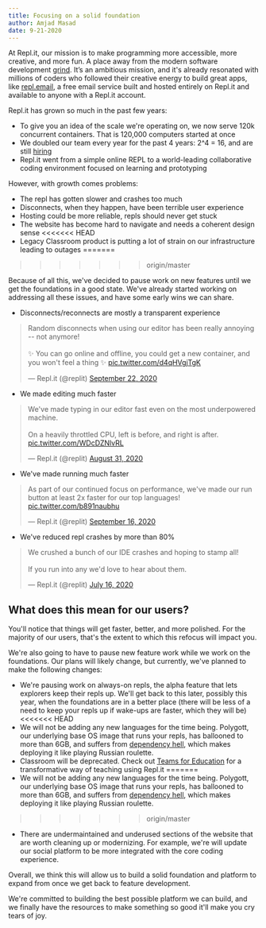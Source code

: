 ```yaml
---
title: Focusing on a solid foundation
author: Amjad Masad
date: 9-21-2020
---
```


At Repl.it, our mission is to make programming more accessible, more creative, and more fun. A place away from the modern software development [grind](https://amasad.me/replit_ide). It’s an ambitious mission, and it's already resonated with millions of coders who followed their creative energy to build great apps, like [repl.email](https://repl.email), a free email service built and hosted entirely on Repl.it and available to anyone with a Repl.it account.

Repl.it has grown so much in the past few years:

- To give you an idea of the scale we're operating on, we now serve 120k concurrent containers. That is 120,000 computers started at once
- We doubled our team every year for the past 4 years: 2^4 = 16, and are still [hiring](https://repl.it/jobs)
- Repl.it went from a simple online REPL to a world-leading collaborative coding environment focused on learning and prototyping

However, with growth comes problems:

- The repl has gotten slower and crashes too much
- Disconnects, when they happen, have been terrible user experience
- Hosting could be more reliable, repls should never get stuck
- The website has become hard to navigate and needs a coherent design sense
<<<<<<< HEAD
- Legacy Classroom product is putting a lot of strain on our infrastructure leading to outages
=======
>>>>>>> origin/master

Because of all this, we've decided to pause work on new features until we get the foundations in a good state. We've already started working on addressing all these issues, and have some early wins we can share.  

- Disconnects/reconnects are mostly a transparent experience

<blockquote class="twitter-tweet"><p lang="en" dir="ltr">Random disconnects when using our editor has been really annoying -- not anymore!<br><br>✨ You can go online and offline, you could get a new container, and you won&#39;t feel a thing ✨ <a href="https://t.co/d4qHVgjTgK">pic.twitter.com/d4qHVgjTgK</a></p>&mdash; Repl.it (@replit) <a href="https://twitter.com/replit/status/1308219288403079168?ref_src=twsrc%5Etfw">September 22, 2020</a></blockquote> <script async src="https://platform.twitter.com/widgets.js" charset="utf-8"></script>

- We made editing much faster

<blockquote class="twitter-tweet"><p lang="en" dir="ltr">We&#39;ve made typing in our editor fast even on the most underpowered machine. <br><br>On a heavily throttled CPU, left is before, and right is after. <a href="https://t.co/WDcDZNlvRL">pic.twitter.com/WDcDZNlvRL</a></p>&mdash; Repl.it (@replit) <a href="https://twitter.com/replit/status/1300496228644347905?ref_src=twsrc%5Etfw">August 31, 2020</a></blockquote> <script async src="https://platform.twitter.com/widgets.js" charset="utf-8"></script>

- We've made running much faster

<blockquote class="twitter-tweet"><p lang="en" dir="ltr">As part of our continued focus on performance, we&#39;ve made our run button at least 2x faster for our top languages! <a href="https://t.co/b891naubhu">pic.twitter.com/b891naubhu</a></p>&mdash; Repl.it (@replit) <a href="https://twitter.com/replit/status/1306345215012171776?ref_src=twsrc%5Etfw">September 16, 2020</a></blockquote> <script async src="https://platform.twitter.com/widgets.js" charset="utf-8"></script>

- We've reduced repl crashes by more than 80%

<blockquote class="twitter-tweet"><p lang="en" dir="ltr">We crushed a bunch of our IDE crashes and hoping to stamp all!<br><br>If you run into any we&#39;d love to hear about them.</p>&mdash; Repl.it (@replit) <a href="https://twitter.com/replit/status/1283572430171062273?ref_src=twsrc%5Etfw">July 16, 2020</a></blockquote> <script async src="https://platform.twitter.com/widgets.js" charset="utf-8"></script>

## What does this mean for our users?

You'll notice that things will get faster, better, and more polished. For the majority of our users, that's the extent to which this refocus will impact you. 

We're also going to have to pause new feature work while we work on the foundations. Our plans will likely change, but currently, we've planned to make the following changes:

- We're pausing work on always-on repls, the alpha feature that lets explorers keep their repls up. We'll get back to this later, possibly this year, when the foundations are in a better place (there will be less of a need to keep your repls up if wake-ups are faster, which they will be)
<<<<<<< HEAD
- We will not be adding any new languages for the time being. Polygott, our underlying base OS image that runs your repls, has ballooned to more than 6GB, and suffers from [dependency hell](https://en.wikipedia.org/wiki/Dependency_hell), which makes deploying it like playing Russian roulette. 
- Classroom will be deprecated. Check out [Teams for Education](https://blog.repl.it/teams-for-education) for a transformative way of teaching using Repl.it
=======
- We will not be adding any new languages for the time being. Polygott, our underlying base OS image that runs your repls, has ballooned to more than 6GB, and suffers from [dependency hell](https://en.wikipedia.org/wiki/Dependency_hell), which makes deploying it like playing Russian roulette.
>>>>>>> origin/master
- There are undermaintained and underused sections of the website that are worth cleaning up or modernizing. For example, we're will update our social platform to be more integrated with the core coding experience.

Overall, we think this will allow us to build a solid foundation and platform to expand from once we get back to feature development. 

We're committed to building the best possible platform we can build, and we finally have the resources to make something so good it'll make you cry tears of joy. 